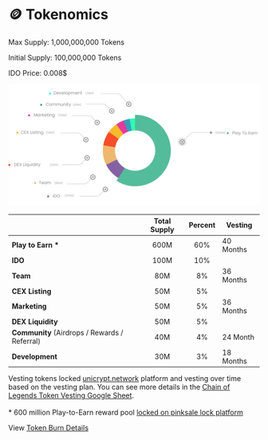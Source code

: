 # 🪙 Tokenomics

Max Supply: 1,000,000,000 Tokens

Initial Supply: 100,000,000 Tokens

IDO Price: 0.008$

![](.gitbook/assets/tokenomics.png)

|                                               | Total Supply | Percent | Vesting   |
| --------------------------------------------- | :----------: | :-----: | --------- |
| **Play to Earn \***                           |     600M     |   60%   | 40 Months |
| **IDO**                                       |     100M     |   10%   |           |
| **Team**                                      |      80M     |    8%   | 36 Months |
| **CEX Listing**                               |      50M     |    5%   |           |
| **Marketing**                                 |      50M     |    5%   | 36 Months |
| **DEX Liquidity**                             |      50M     |    5%   |           |
| **Community** (Airdrops / Rewards / Referral) |      40M     |    4%   | 24 Month  |
| **Development**                               |      30M     |    3%   | 18 Months |

Vesting tokens locked [unicrypt.network](https://app.unicrypt.network/amm/pancake-v2/token/0x4027d91eCD3140e53AE743d657549adfeEbB27AB) platform and vesting over time based on the vesting plan. You can see more details in the [Chain of Legends Token Vesting Google Sheet](https://docs.google.com/spreadsheets/d/1Z-Gc0C3G\_frqcQPOv7BdwGo-QaTbgm2UpO9uVBXfHR8/edit?usp=sharing).\
\
\* 600 million Play-to-Earn reward pool [locked on pinksale lock platform](https://www.pinksale.finance/pinklock/record/1012776?chain=BSC)

View [Token Burn Details](https://docs.google.com/spreadsheets/d/1jTGPdGgSPoGODWzqaJmpVmQr\_ePfBykKbV1Oh7nBhqU/edit?usp=sharing)
